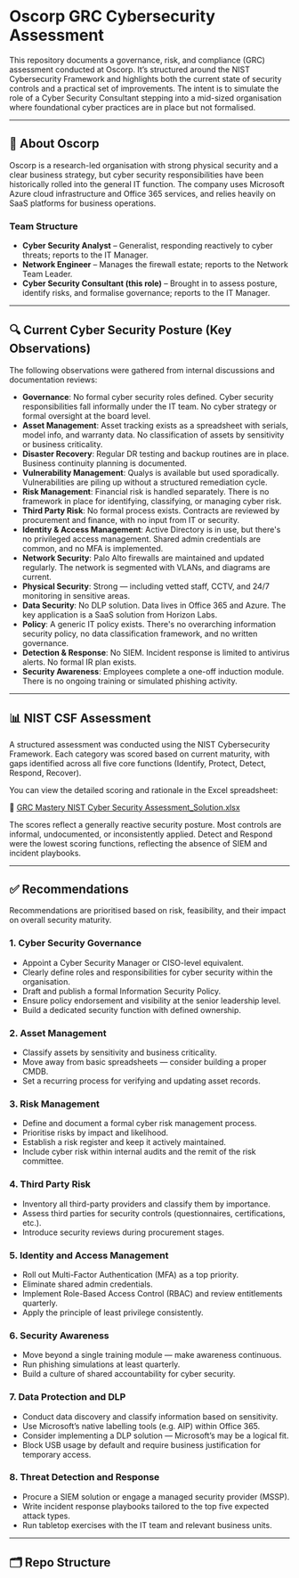 # Oscorp GRC Cybersecurity Assessment

This repository documents a governance, risk, and compliance (GRC) assessment conducted at Oscorp. It’s structured around the NIST Cybersecurity Framework and highlights both the current state of security controls and a practical set of improvements. The intent is to simulate the role of a Cyber Security Consultant stepping into a mid-sized organisation where foundational cyber practices are in place but not formalised.

---

## 🏢 About Oscorp

Oscorp is a research-led organisation with strong physical security and a clear business strategy, but cyber security responsibilities have been historically rolled into the general IT function. The company uses Microsoft Azure cloud infrastructure and Office 365 services, and relies heavily on SaaS platforms for business operations.

### Team Structure

- **Cyber Security Analyst** – Generalist, responding reactively to cyber threats; reports to the IT Manager.
- **Network Engineer** – Manages the firewall estate; reports to the Network Team Leader.
- **Cyber Security Consultant (this role)** – Brought in to assess posture, identify risks, and formalise governance; reports to the IT Manager.

---

## 🔍 Current Cyber Security Posture (Key Observations)

The following observations were gathered from internal discussions and documentation reviews:

- **Governance**: No formal cyber security roles defined. Cyber security responsibilities fall informally under the IT team. No cyber strategy or formal oversight at the board level.
- **Asset Management**: Asset tracking exists as a spreadsheet with serials, model info, and warranty data. No classification of assets by sensitivity or business criticality.
- **Disaster Recovery**: Regular DR testing and backup routines are in place. Business continuity planning is documented.
- **Vulnerability Management**: Qualys is available but used sporadically. Vulnerabilities are piling up without a structured remediation cycle.
- **Risk Management**: Financial risk is handled separately. There is no framework in place for identifying, classifying, or managing cyber risk.
- **Third Party Risk**: No formal process exists. Contracts are reviewed by procurement and finance, with no input from IT or security.
- **Identity & Access Management**: Active Directory is in use, but there's no privileged access management. Shared admin credentials are common, and no MFA is implemented.
- **Network Security**: Palo Alto firewalls are maintained and updated regularly. The network is segmented with VLANs, and diagrams are current.
- **Physical Security**: Strong — including vetted staff, CCTV, and 24/7 monitoring in sensitive areas.
- **Data Security**: No DLP solution. Data lives in Office 365 and Azure. The key application is a SaaS solution from Horizon Labs.
- **Policy**: A generic IT policy exists. There's no overarching information security policy, no data classification framework, and no written governance.
- **Detection & Response**: No SIEM. Incident response is limited to antivirus alerts. No formal IR plan exists.
- **Security Awareness**: Employees complete a one-off induction module. There is no ongoing training or simulated phishing activity.

---

## 📊 NIST CSF Assessment

A structured assessment was conducted using the NIST Cybersecurity Framework. Each category was scored based on current maturity, with gaps identified across all five core functions (Identify, Protect, Detect, Respond, Recover).

You can view the detailed scoring and rationale in the Excel spreadsheet:

📄 [GRC Mastery NIST Cyber Security Assessment_Solution.xlsx](reports/GRC%20Mastery%20NIST%20Cyber%20Security%20Assessment_Solution.xlsx)

The scores reflect a generally reactive security posture. Most controls are informal, undocumented, or inconsistently applied. Detect and Respond were the lowest scoring functions, reflecting the absence of SIEM and incident playbooks.

---

## ✅ Recommendations

Recommendations are prioritised based on risk, feasibility, and their impact on overall security maturity.

### 1. Cyber Security Governance

- Appoint a Cyber Security Manager or CISO-level equivalent.
- Clearly define roles and responsibilities for cyber security within the organisation.
- Draft and publish a formal Information Security Policy.
- Ensure policy endorsement and visibility at the senior leadership level.
- Build a dedicated security function with defined ownership.

### 2. Asset Management

- Classify assets by sensitivity and business criticality.
- Move away from basic spreadsheets — consider building a proper CMDB.
- Set a recurring process for verifying and updating asset records.

### 3. Risk Management

- Define and document a formal cyber risk management process.
- Prioritise risks by impact and likelihood.
- Establish a risk register and keep it actively maintained.
- Include cyber risk within internal audits and the remit of the risk committee.

### 4. Third Party Risk

- Inventory all third-party providers and classify them by importance.
- Assess third parties for security controls (questionnaires, certifications, etc.).
- Introduce security reviews during procurement stages.

### 5. Identity and Access Management

- Roll out Multi-Factor Authentication (MFA) as a top priority.
- Eliminate shared admin credentials.
- Implement Role-Based Access Control (RBAC) and review entitlements quarterly.
- Apply the principle of least privilege consistently.

### 6. Security Awareness

- Move beyond a single training module — make awareness continuous.
- Run phishing simulations at least quarterly.
- Build a culture of shared accountability for cyber security.

### 7. Data Protection and DLP

- Conduct data discovery and classify information based on sensitivity.
- Use Microsoft’s native labelling tools (e.g. AIP) within Office 365.
- Consider implementing a DLP solution — Microsoft’s may be a logical fit.
- Block USB usage by default and require business justification for temporary access.

### 8. Threat Detection and Response

- Procure a SIEM solution or engage a managed security provider (MSSP).
- Write incident response playbooks tailored to the top five expected attack types.
- Run tabletop exercises with the IT team and relevant business units.

---

## 🗂 Repo Structure


